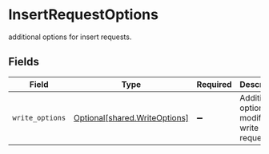 # InsertRequestOptions

additional options for insert requests.


## Fields

| Field                                                                    | Type                                                                     | Required                                                                 | Description                                                              |
| ------------------------------------------------------------------------ | ------------------------------------------------------------------------ | ------------------------------------------------------------------------ | ------------------------------------------------------------------------ |
| `write_options`                                                          | [Optional[shared.WriteOptions]](undefined/models/shared/writeoptions.md) | :heavy_minus_sign:                                                       | Additional options to modify write requests.                             |